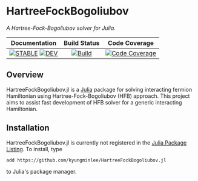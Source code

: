 # HartreeFockBogoliubov

*A Hartree-Fock-Bogoliubov solver for Julia.*

| **Documentation** | **Build Status** | **Code Coverage** |
|:-----------------:|:----------------:|:-----------------:|
| [![**STABLE**][docs-stable-img]][docs-stable-url] [![**DEV**][docs-dev-img]][docs-dev-url] | [![Build][githubaction-img]][githubaction-url] | [![Code Coverage][codecov-img]][codecov-url] |

## Overview

HartreeFockBogoliubov.jl is a [Julia](https://julialang.org) package for solving interacting fermion Hamiltonian using Hartree-Fock-Bogoliubov (HFB) approach. This project aims to assist fast development of HFB solver for a generic interacting Hamiltonian.

## Installation

HartreeFockBogoliubov.jl is currently not registered in the [Julia Package Listing](https://pkg.julialang.org). To install, type
```
add https://github.com/kyungminlee/HartreeFockBogoliubov.jl
```
to Julia's package manager.

[docs-stable-img]: https://img.shields.io/badge/docs-stable-blue.svg
[docs-stable-url]: http://kyungminlee.org/HartreeFockBogoliubov.jl/stable
[docs-dev-img]: https://img.shields.io/badge/docs-dev-blue.svg
[docs-dev-url]: http://kyungminlee.org/HartreeFockBogoliubov.jl/dev

[githubaction-img]: https://github.com/kyungminlee/HartreeFockBogoliubov.jl/workflows/Build/badge.svg
[githubaction-url]: https://github.com/kyungminlee/HartreeFockBogoliubov.jl/actions?query=workflow%3ABuild

[codecov-img]: https://codecov.io/gh/kyungminlee/HartreeFockBogoliubov.jl/branch/master/graph/badge.svg
[codecov-url]: https://codecov.io/gh/kyungminlee/HartreeFockBogoliubov.jl
